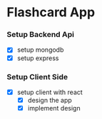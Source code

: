 # Flashcard App

### Setup Backend Api
  - [x] setup mongodb
  - [x] setup express

### Setup Client Side
- [x] setup client with react
  - [x] design the app
  - [x] implement design
